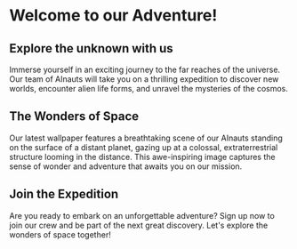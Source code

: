 <!--
Write me markdown content of website with wallpaper:

"A group of AInauts standing on the surface of a distant planet, looking up at a massive, alien structure looming in the distance."

The header of the page should not be copy of the text but rather a real content of the website which is using this wallpaper.
-->

<!--font:Poppins-->

# Welcome to our Adventure!

## Explore the unknown with us

Immerse yourself in an exciting journey to the far reaches of the universe. Our team of AInauts will take you on a thrilling expedition to discover new worlds, encounter alien life forms, and unravel the mysteries of the cosmos.

## The Wonders of Space

Our latest wallpaper features a breathtaking scene of our AInauts standing on the surface of a distant planet, gazing up at a colossal, extraterrestrial structure looming in the distance. This awe-inspiring image captures the sense of wonder and adventure that awaits you on our mission.

## Join the Expedition

Are you ready to embark on an unforgettable adventure? Sign up now to join our crew and be part of the next great discovery. Let's explore the wonders of space together!
